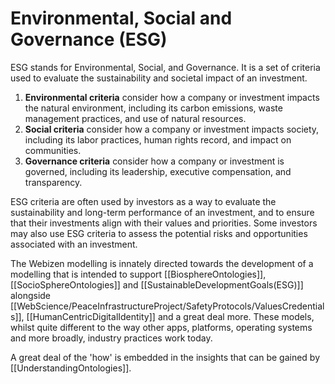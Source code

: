 # Environmental, Social and Governance (ESG)

ESG stands for Environmental, Social, and Governance. It is a set of criteria used to evaluate the sustainability and societal impact of an investment.

1. **Environmental criteria** consider how a company or investment impacts the natural environment, including its carbon emissions, waste management practices, and use of natural resources.
2. **Social criteria** consider how a company or investment impacts society, including its labor practices, human rights record, and impact on communities.
3. **Governance criteria** consider how a company or investment is governed, including its leadership, executive compensation, and transparency.

ESG criteria are often used by investors as a way to evaluate the sustainability and long-term performance of an investment, and to ensure that their investments align with their values and priorities. Some investors may also use ESG criteria to assess the potential risks and opportunities associated with an investment.

The Webizen modelling is innately directed towards the development of a modelling that is intended to support [[BiosphereOntologies]], [[SocioSphereOntologies]] and [[SustainableDevelopmentGoals(ESG)]]  alongside [[WebScience/PeaceInfrastructureProject/SafetyProtocols/ValuesCredentials]], [[HumanCentricDigitalIdentity]] and a great deal more.  These models, whilst quite different to the way other apps, platforms, operating systems and more broadly, industry practices work today.  

A great deal of the 'how' is embedded in the insights that can be gained by [[UnderstandingOntologies]].
